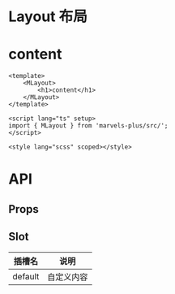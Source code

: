 # Layout 布局

<div>
	<MLayout>
		<h1>content</h1>
	</MLayout>
</div>

```vue
<template>
	<MLayout>
		<h1>content</h1>
	</MLayout>
</template>

<script lang="ts" setup>
import { MLayout } from 'marvels-plus/src/';
</script>

<style lang="scss" scoped></style>
```

# API

## Props

## Slot

| 插槽名  | 说明       |
| ------- | ---------- |
| default | 自定义内容 |
